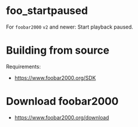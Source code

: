 # foo_startpaused
For `foobar2000` `v2` and newer: Start playback paused.

# Building from source
Requirements:
* https://www.foobar2000.org/SDK

# Download foobar2000
* https://www.foobar2000.org/download
